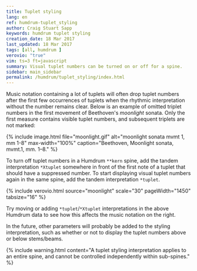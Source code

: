 ```yaml
---
title: Tuplet styling
lang: en
ref: humdrum-tuplet_styling
author: Craig Stuart Sapp
keywords: humdrum tuplet styling
creation_date: 18 Mar 2017
last_updated: 18 Mar 2017
tags: [all, humdrum ]
verovio: "true"
vim: ts=3 ft=javascript
summary: Visual tuplet numbers can be turned on or off for a spine.
sidebar: main_sidebar
permalink: /humdrum/tuplet_styling/index.html
---
```



Music notation containing a lot of tuplets will often drop tuplet
numbers after the first few occurrences of tuplets when the
rhythmic interpretation without the number remains clear.  Below
is an example of omitted triplet numbers in the first movement of
Beethoven's *moonlight* sonata.  Only the first measure contains
visible tuplet numbers, and subsequent triplets are not marked:

{% include image.html
	file="moonlight.gif"
	alt="moonlight sonata mvmt 1, mm 1-8"
	max-width="100%"
	caption="Beethoven, Moonlight sonata, mvmt.1, mm. 1&ndash;8."
%}

To turn off tuplet numbers in a Humdrum `**kern` spine, add the
tandem interpretation `*Xtuplet` somewhere in front of the first
note of a tuplet that should have a suppressed number.  To start
displaying visual tuplet numbers again in the same spine, add
the tandem interpretation `*tuplet`.

{% include verovio.html
	source="moonlight"
	scale="30"
	pageWidth="1450"
	tabsize="16"
%}

<script type="application/json" id="moonlight">
**kern	**kern
*clefF4	*clefG2
*k[f#c#g#d#]	*k[f#c#g#d#]
*c#:	*c#:
*M2/2	*M2/2
*MM54	*MM54
=1-	=1-
1CC# 1C#	12G#L
.	12c#
.	12eJ
.	12G#L
.	12c#
.	12eJ
.	12G#L
.	12c#
.	12eJ
.	12G#L
.	12c#
.	12eJ
*	*Xtuplet
=2	=2
1BBB 1BB	12G#L
.	12c#
.	12eJ
.	12G#L
.	12c#
.	12eJ
.	12G#L
.	12c#
.	12eJ
.	12G#L
.	12c#
.	12eJ
=3	=3
2AAA 2AA	12AL
.	12c#
.	12eJ
.	12AL
.	12c#
.	12eJ
2FFF# 2FF#	12AL
.	12dn
.	12f#J
.	12AL
.	12d
.	12f#J
=4	=4
2GGG# 2GG#	12G#L
.	12B#
.	12f#J
.	12G#L
.	12c#
.	12eJ
2GGG# 2GG#	12G#L
.	12c#
.	12d#XJ
.	12F#Lj
.	12B#
.	12d#J
=5	=5
*	*^
1CC# 1GG# 1C#	2r	12EL
.	.	12G#
.	.	12c#J
.	.	12G#L
.	.	12c#
.	.	12eJ
.	4r	12G#L
.	.	12c#
.	.	12eJ
!	!	!
.	8.g#L	12G#L
.	.	12c#
.	.	12eJ
.	16g#Jk	.
=6	=6	=6
1BBB# 1GG# 1BB#	2.g#	12G#L
.	.	12d#
.	.	12f#J
.	.	12G#L
.	.	12d#
.	.	12f#J
.	.	12G#L
.	.	12d#
.	.	12f#J
.	8.g#L	12G#L
.	.	12d#
.	.	12f#J
.	16g#Jk	.
=7	=7	=7
(<2CC# (>2C#	(2g#	12G#L
.	.	12c#
.	.	12eJ
.	.	12G#L
.	.	12c#
.	.	12eJ
2FFF#) 2FF#)	2a	12AL
.	.	12c#
.	.	12f#J
.	.	12AL
.	.	12c#
.	.	12f#J
=8	=8	=8
2BBB 2BB	2g#	12G#L
.	.	12B
.	.	12eJ
.	.	12G#L
.	.	12B
.	.	12eJ
2BBB 2BB	4f#	12AL
.	.	12B
.	.	12d#J
.	4b	12AL
.	.	12B
.	.	12d#J
=9	=9	=9
*	*v	*v
*-	*-
!!!RDF**kern: < = below
!!!RDF**kern: > = above
</script>

Try moving or adding `*tuplet`/`*Xtuplet` interpretations in the above 
Humdrum data to see how this affects the music notation on the right.

In the future, other parameters will probably be added to the styling 
interpretation, such as whether or not to display the tuplet numbers 
above or below stems/beams.

{% include warning.html
	content="A tuplet styling interpretation applies to an entire spine, and cannot be controlled independently within sub-spines."
%}

